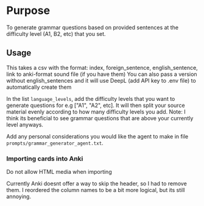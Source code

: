 
# Purpose

To generate grammar questions based on provided sentences at the difficulty level (A1, B2, etc) that you set.

## Usage

This takes a csv with the format: index, foreign_sentence, english_sentence, link to anki-format sound file (if you have them)
You can also pass a version without english_sentences and it will use DeepL (add API key to .env file) to automatically create them

In the list `language_levels`, add the difficulty levels that you want to generate questions for e.g ["A1", "A2", etc].
It will then split your source material evenly according to how many difficulty levels you add.
Note: I think its beneficial to see grammar questions that are above your currently level anyways.

Add any personal considerations you would like the agent to make in file `prompts/grammar_generator_agent.txt`.

### Importing cards into Anki

Do not allow HTML media when importing

Currently Anki doesnt offer a way to skip the header, so I had to remove them.
I reordered the column names to be a bit more logical, but its still annoying.